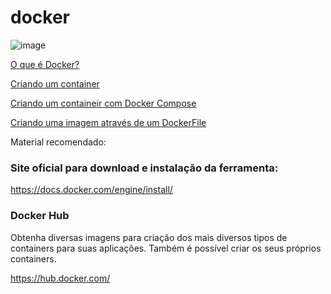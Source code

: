 # docker
![image](https://github.com/lschlestein/docker/assets/103784532/2a15e921-327e-4e47-8fd2-a56c90420a6a)

[O que é Docker?](https://github.com/lschlestein/docker/blob/main/1-O%20Que%20%C3%A9%20Docker.md)

[Criando um container](https://github.com/lschlestein/docker/blob/main/2-Criando%20um%20container.md)

[Criando um containeir com Docker Compose](https://github.com/lschlestein/docker/blob/main/3-Docker%20Compose.md)

[Criando uma imagem através de um DockerFile ](https://github.com/lschlestein/docker/blob/main/4-Criando%20uma%20Imagem%20Atrav%C3%A9s%20de%20um%20Dockerfile.md)

Material recomendado:

### Site oficial para download e instalação da ferramenta:
https://docs.docker.com/engine/install/

### Docker Hub
Obtenha diversas imagens para criação dos mais diversos tipos de containers para suas aplicações. Também é possível criar os seus próprios containers.

https://hub.docker.com/

